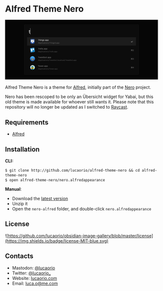 # Alfred Theme Nero

![Alfred Theme Nero](images/alfred-theme-nero.jpg)

Alfred Theme Nero is a theme for [Alfred](https://alfredapp.com), initially part of the [Nero](https://github.com/lucaorio/nero) project.

Nero has been rescoped to be only an Übersicht widget for Yabai, but this old theme is made available for whoever still wants it. Please note that this repository will no longer be updated as I switched to [Raycast](https://raycast.com).


## Requirements

- [Alfred](https://alfredapp.com)


## Installation

**CLI:**

```shell
$ git clone http://github.com/lucaorio/alfred-theme-nero && cd alfred-theme-nero
$ open alfred-theme-nero/nero.alfredappearance
```

**Manual**:

- Download the [latest version](https://github.com/lucaorio/alfred-theme-nero/releases/latest)
- Unzip it
- Open the `nero-alfred` folder, and double-click `nero.alfredappearance`


## License

![https://github.com/lucaorio/obsidian-image-gallery/blob/master/license](https://img.shields.io/badge/license-MIT-blue.svg)


## Contacts

- Mastodon: [@lucaorio](http://mastodon.design/@lucaorio)
- Twitter: [@lucaorio_](http://twitter.com/@lucaorio_)
- Website: [lucaorio.com](http://lucaorio.com)
- Email: [luca.o@me.com](mailto:luca.o@me.com)
